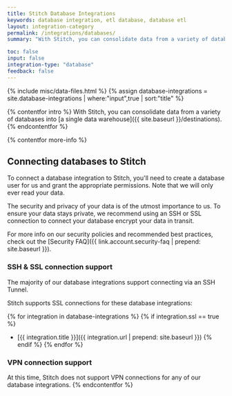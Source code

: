 ```yaml
---
title: Stitch Database Integrations
keywords: database integration, etl database, database etl
layout: integration-category
permalink: /integrations/databases/
summary: "With Stitch, you can consolidate data from a variety of databases into a single data warehouse. Learn more about setting up a database integration and how Stitch will replicate data from that specific database type."

toc: false
input: false
integration-type: "database"
feedback: false
---
```

{% include misc/data-files.html %}
{% assign database-integrations = site.database-integrations | where:"input",true | sort:"title" %}


{% contentfor intro %}
With Stitch, you can consolidate data from a variety of databases into [a single data warehouse]({{ site.baseurl }}/destinations).
{% endcontentfor %}


{% contentfor more-info %}
## Connecting databases to Stitch

To connect a database integration to Stitch, you'll need to create a database user for us and grant the appropriate permissions. Note that we will only ever read your data.

The security and privacy of your data is of the utmost importance to us. To ensure your data stays private, we recommend using an SSH or SSL connection to connect your database encrypt your data in transit.

For more info on our security policies and recommended best practices, check out the [Security FAQ]({{ link.account.security-faq | prepend: site.baseurl }}).

### SSH & SSL connection support

The majority of our database integrations support connecting via an SSH Tunnel.

Stitch supports SSL connections for these database integrations:

{% for integration in database-integrations %}
{% if integration.ssl == true %}
- [{{ integration.title }}]({{ integration.url | prepend: site.baseurl }})
{% endif %}
{% endfor %}

### VPN connection support

At this time, Stitch does not support VPN connections for any of our database integrations.
{% endcontentfor %}